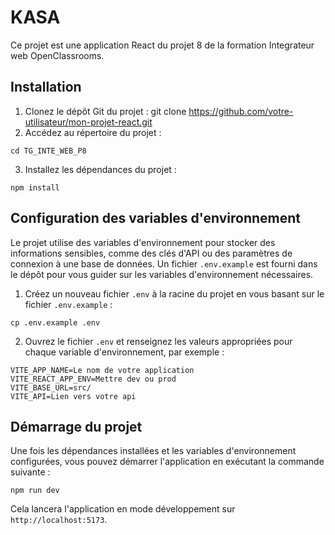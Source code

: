 # KASA

Ce projet est une application React du projet 8 de la formation Integrateur web OpenClassrooms.

## Installation

1. Clonez le dépôt Git du projet :
git clone https://github.com/votre-utilisateur/mon-projet-react.git
2. Accédez au répertoire du projet :
```bach
cd TG_INTE_WEB_P8
```
3. Installez les dépendances du projet :
```bach
npm install
```
## Configuration des variables d'environnement

Le projet utilise des variables d'environnement pour stocker des informations sensibles, comme des clés d'API ou des paramètres de connexion à une base de données. Un fichier `.env.example` est fourni dans le dépôt pour vous guider sur les variables d'environnement nécessaires.

1. Créez un nouveau fichier `.env` à la racine du projet en vous basant sur le fichier `.env.example` :
```bach
cp .env.example .env
```
2. Ouvrez le fichier `.env` et renseignez les valeurs appropriées pour chaque variable d'environnement, par exemple :
```env
VITE_APP_NAME=Le nom de votre application
VITE_REACT_APP_ENV=Mettre dev ou prod
VITE_BASE_URL=src/
VITE_API=Lien vers votre api
```

## Démarrage du projet

Une fois les dépendances installées et les variables d'environnement configurées, vous pouvez démarrer l'application en exécutant la commande suivante :
```bach
npm run dev
```
Cela lancera l'application en mode développement sur `http://localhost:5173`.